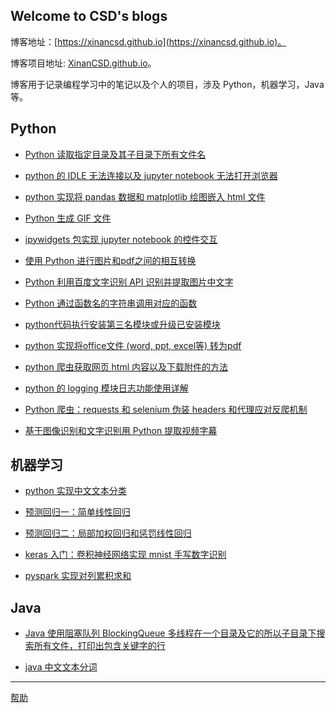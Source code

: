 ## Welcome to CSD's blogs

博客地址：[https://xinancsd.github.io](https://xinancsd.github.io)。

博客项目地址: [XinanCSD.github.io](https://github.com/XinanCSD/XinanCSD.github.io)。

博客用于记录编程学习中的笔记以及个人的项目，涉及 Python，机器学习，Java 等。


## Python

- [Python 读取指定目录及其子目录下所有文件名](./Python/python_search_folder.md)

- [python 的 IDLE 无法连接以及 jupyter notebook 无法打开浏览器](./Python/firewall_errors.md)

- [python 实现将 pandas 数据和 matplotlib 绘图嵌入 html 文件](./Python/imgEmbed2Html.md)

- [Python 生成 GIF 文件](./Python/gen_fig.md)

- [ipywidgets 包实现 jupyter notebook 的控件交互](./Python/ipywidgets.md)

- [使用 Python 进行图片和pdf之间的相互转换](./Python/pic2pdf.md)

- [Python 利用百度文字识别 API 识别并提取图片中文字](./Python/baiduAIocr.md)

- [Python 通过函数名的字符串调用对应的函数](./Python/getfunc.md)

- [python代码执行安装第三名模块或升级已安装模块](./Python/installmodule.md)

- [python 实现将office文件 (word, ppt, excel等) 转为pdf](./Python/handleroffice.md)

- [python 爬虫获取网页 html 内容以及下载附件的方法](./Python/gethtmlcontent.md)

- [python 的 logging 模块日志功能使用详解](./Python/usinglog.md)

- [Python 爬虫：requests 和 selenium 伪装 headers 和代理应对反爬机制](./Python/anti_crawl_strategy.md)

- [基于图像识别和文字识别用 Python 提取视频字幕](./Python/subtitle.md)

## 机器学习

- [python 实现中文文本分类](./MachineLearning/text_classifition.md)

- [预测回归一：简单线性回归](./MachineLearning/regression_sample.md)

- [预测回归二：局部加权回归和惩罚线性回归](./MachineLearning/regression_CV.md)

- [keras 入门：卷积神经网络实现 mnist 手写数字识别](./MachineLearning/mnist_keras.md)

- [pyspark 实现对列累积求和](./Python/pyspark_cumsum.md)



## Java

- [Java 使用阻塞队列 BlockingQueue 多线程在一个目录及它的所以子目录下搜索所有文件，打印出包含关键字的行](./Java/blocking_queue.md)

- [java 中文文本分词](./Java/javaseg.md)





---
[帮助](./docs/help.md)